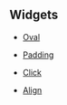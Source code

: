 ## Widgets

- [Oval](./oval.md)

- [Padding](./padding.md)

- [Click](./click.md)

- [Align](./align.md)
